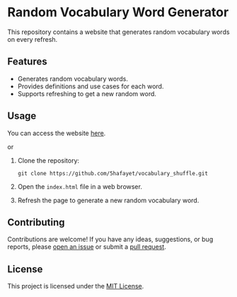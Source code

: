 # Random Vocabulary Word Generator

This repository contains a website that generates random vocabulary words on every refresh.

## Features

- Generates random vocabulary words.
- Provides definitions and use cases for each word.
- Supports refreshing to get a new random word.

## Usage

You can access the website [here](https://5hafayet.github.io/vocabulary_shuffle/).

or

1. Clone the repository:

   ```shell
   git clone https://github.com/5hafayet/vocabulary_shuffle.git
   ```

2. Open the `index.html` file in a web browser.

3. Refresh the page to generate a new random vocabulary word.

## Contributing

Contributions are welcome! If you have any ideas, suggestions, or bug reports, please [open an issue](https://github.com/5hafayet/vocabulary_shuffle/issues) or submit a [pull request](https://github.com/5hafayet/vocabulary_shuffle/pulls).

## License

This project is licensed under the [MIT License](LICENSE).